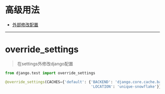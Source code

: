 # 高级用法
* [外部修改配置](#override_settings)
---


# override_settings
> 在settings外修改django配置
```python
from django.test import override_settings

@override_settings(CACHES={'default': {'BACKEND': 'django.core.cache.backends.locmem.LocMemCache',
                                       'LOCATION': 'unique-snowflake'}})
```